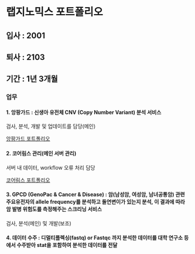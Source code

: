 # 랩지노믹스 포트폴리오
## 입사 : 2001
## 퇴사 : 2103
## 기간 : 1년 3개월
### 업무
#### 1. 앙팡가드 : 신생아 유전체 CNV (Copy Number Variant) 분석 서비스
검사, 분석, 개발 및 업데이트를 담당(메인)
   
[앙팡가드 포트폴리오](https://github.com/Shin-jongwhan/portfolio/tree/main/%EB%9E%A9%EC%A7%80%EB%85%B8%EB%AF%B9%EC%8A%A4_2001-2103/labge_enfant)
   
#### 2. 코어림스 관리(메인 서버 관리)
서버 내 데이터, workflow 오류 처리 담당
   
[코어림스 포트폴리오](https://github.com/Shin-jongwhan/portfolio/tree/main/%EB%9E%A9%EC%A7%80%EB%85%B8%EB%AF%B9%EC%8A%A4_2001-2103/labge_workflow)
   
#### 3. GPCD (GenoPac & Cancer & Disease) : 암(남성암, 여성암, 남녀공통암) 관련 주요유전자의 allele frequency를 분석하고 돌연변이가 있는지 분석, 이 결과에 따라 암 발병 위험도를 측정해주는 스크리닝 서비스
검사, 분석(메인) 및 개발(보조)

#### 4. 데이터 수주 : 디멀티플렉싱(fastq) or Fastqc 까지 분석한 데이터를 대학 연구소 등에서 수주받아 stat을 포함하여 분석한 데이터를 전달
